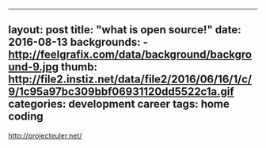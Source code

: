  ---
 layout: post
 title: "what is open source!"
 date: 2016-08-13
 backgrounds:
     - http://feelgrafix.com/data/background/background-9.jpg
 thumb: http://file2.instiz.net/data/file2/2016/06/16/1/c/9/1c95a97bc309bbf06931120dd5522c1a.gif
 categories: development career
 tags: home coding
 ---


 http://projecteuler.net/